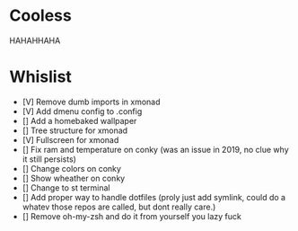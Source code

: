 # Cooless
HAHAHHAHA

# Whislist
- [V] Remove dumb imports in xmonad
- [V] Add dmenu config to .config
- [] Add a homebaked wallpaper
- [] Tree structure for xmonad
- [V] Fullscreen for xmonad
- [] Fix ram and temperature on conky (was an issue in 2019, no clue why it still persists)
- [] Change colors on conky
- [] Show wheather on conky
- [] Change to st terminal
- [] Add proper way to handle dotfiles (proly just add symlink, could do a whatev those repos are called, but dont really care.)
- [] Remove oh-my-zsh and do it from yourself you lazy fuck
